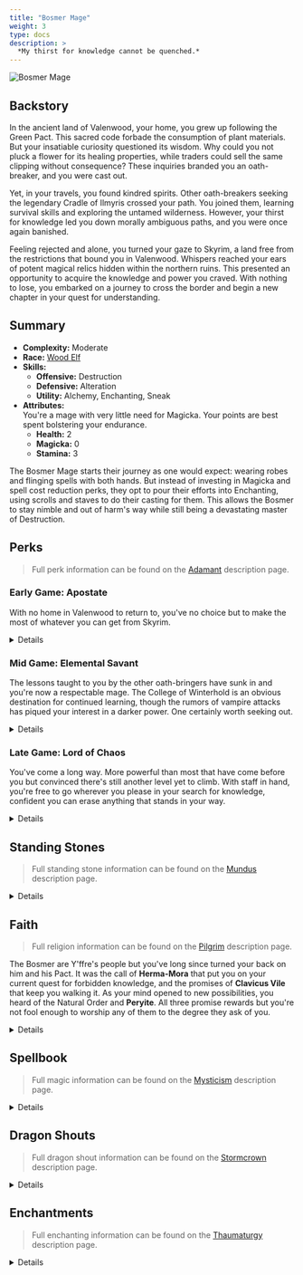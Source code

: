 ```yaml
---
title: "Bosmer Mage"
weight: 3
type: docs
description: >
  *My thirst for knowledge cannot be quenched.*
---
```

<link href="../style.css" rel="stylesheet"></link>

![Bosmer Mage](/Pictures/sss/builds/bosmer-mage.png)

## Backstory

In the ancient land of Valenwood, your home, you grew up following the Green Pact. This sacred code forbade the consumption of plant materials. But your insatiable curiosity questioned its wisdom. Why could you not pluck a flower for its healing properties, while traders could sell the same clipping without consequence? These inquiries branded you an oath-breaker, and you were cast out.

Yet, in your travels, you found kindred spirits. Other oath-breakers seeking the legendary Cradle of Ilmyris crossed your path. You joined them, learning survival skills and exploring the untamed wilderness. However, your thirst for knowledge led you down morally ambiguous paths, and you were once again banished.

Feeling rejected and alone, you turned your gaze to Skyrim, a land free from the restrictions that bound you in Valenwood. Whispers reached your ears of potent magical relics hidden within the northern ruins. This presented an opportunity to acquire the knowledge and power you craved. With nothing to lose, you embarked on a journey to cross the border and begin a new chapter in your quest for understanding.

## Summary

* **Complexity:** Moderate
* **Race:** [Wood Elf](## "Major Skill: Archery 
	Minor Skills: Hand to Hand, Light Armor, One-handed, Pickpocket, Security
	Green Pact: Your Movement Speed is increased by 10%, and you take 50% less damage from falling. You deal 25% extra damage with sneak attacks and spells.")
* **Skills:**
  * **Offensive:** Destruction  
  * **Defensive:** Alteration
  * **Utility:** Alchemy, Enchanting, Sneak
* **Attributes:**  
You're a mage with very little need for Magicka. Your points are best spent bolstering your endurance.
  * **Health:** 2
  * **Magicka:** 0
  * **Stamina:** 3

The Bosmer Mage starts their journey as one would expect: wearing robes and flinging spells with both hands. But instead of investing in Magicka and spell cost reduction perks, they opt to pour their efforts into Enchanting, using scrolls and staves to do their casting for them. This allows the Bosmer to stay nimble and out of harm's way while still being a devastating master of Destruction.

## Perks

> Full perk information can be found on the [Adamant](https://www.nexusmods.com/skyrimspecialedition/mods/30191) description page.

### Early Game: Apostate

With no home in Valenwood to return to, you've no choice but to make the most of whatever you can get from Skyrim.

<details>

#### Alchemy

*The Green Pact has no sway here, not that you ever cared for it. Consume nature all you'd like.*

* **Herbalist 1 (10):** Potions and poisons you make are 25% stronger. 
* **Experimenter (20):** Eating an ingredient reveals all of its effects.
* **Concentration 1 (30):** Potions last 50% longer.
 
#### Alteration

*Magic will be your only defense and unfortunately you can spare little towards that end right now.*

* **Philosopher (10):** Alteration spells cost 25% less Magicka.
 
#### Destruction

*The school of destruction is your weapon of choice. Make sure you're adept in all of its applications.*

* **Elementalist 1 (10):** Destruction spells cost 25% less Magicka. 
* **Augmented Flames 1 (30):** Fire spells deal 25% more damage.
* **Augmented Frost 1 (30):** Frost spells deal 25% more damage.
* **Augmented Shock 1 (30):** Shock spells deal 25% more damage.
 
#### Enchanting

*Practice where you're able to. You'll have proper enchanting supplies soon enough.*

* **Artificer 1 (10):** New enchantments are 25% stronger.
 
#### Sneak

*Striking from the shadows will get you the most from your spells.*

* **Agent 1 (10):** You are 25% harder to detect while sneaking.
* **Silent Casting (20):** Your spells are silent to others.

</details>

### Mid Game: Elemental Savant

The lessons taught to you by the other oath-bringers have sunk in and you're now a respectable mage. The College of Winterhold is an obvious destination for continued learning, though the rumors of vampire attacks has piqued your interest in a darker power. One certainly worth seeking out.

<details>

#### Alchemy

*Your potions are your secret weapon. Experiment and find the most advantageous brews.*

* **Green Thumb 1 (40):** You gather one extra ingredient from plants.  
* **Herbalist 2 (50):** Potions and poisons you make are 50% stronger. 
* **Potency 1 (60):** Potions you mix are 25% stronger.
* **Concentration 2 (70):** Potions last 100% longer.
 
#### Alteration

*You'll need to use your Magicka to cast armor spells until you've amassed scrolls for the job.*

* **Mage Robes 1 (20):** You have 50% extra Magicka Regeneration while wearing robes.
* **Balance 1 (30):** Alteration spells last 50% longer.
* **Mage Armor 1 (30):** Armor spells are 50% stronger while wearing robes.
* **Stability (40):** You resist 50% of incoming stagger while under the effects of an armor spell.
 
#### Destruction

*You can consider yourself adept with all three elements but your ambition will demand even more mastery.*

* **Firebrand 1 (60):** Fire spells brand enemies for 10 seconds. Branded targets take 25% extra damage from fire spells.
* **North Wind 1 (60):** When you have a frost spell equipped, you reduce the Frost Resistance of all nearby enemies by up to 50%.
* **Unstable Current 1 (60):** Shock spells have a 25% chance to deal double damage.
* **Augmented Flames 2 (70):** Fire spells deal 50% more damage.	
* **Augmented Frost 2 (70):** Frost spells deal 50% more damage.
* **Augmented Shock 2 (70):** Shock spells deal 50% more damage.

#### Enchanting

*With this you should be able to switch to enchanted spellcasting, giving your Magicka a well deserved break.*

* **Seeker 1 (20):** Scrolls last three times as long.
* **Jewelry Enchanter (30):** New enchantments on jewelry are 25% stronger.
* **Conduit (40):** Staff enchantments consume 50% less charge.
* **Armor Enchanter (40):** New enchantments on armor are 25% stronger.
* **Artificer 2 (50):** New enchantments are 50% stronger.
 
#### Sneak

*Play further into your innate Bosmeri agility and slip through the shadows with ease.*

* **Trespasser (30):** You no longer trigger traps, and you can execute a silent roll while sneaking.
* **Shadow Casting 1 (40):** Damage-dealing spells are 50% stronger while sneaking and undetected.
* **Agent 2 (50):** You are 50% harder to detect while sneaking.

</details>

### Late Game: Lord of Chaos

You've come a long way. More powerful than most that have come before you but convinced there's still another level yet to climb. With staff in hand, you're free to go wherever you please in your search for knowledge, confident you can erase anything that stands in your way.

<details>

#### Alchemy

*Potion perfection. You create the best concoctions with tremendous efficiency.*

* **Potency 2 (90):** Potions you mix are 50% stronger.
* **Chemist (100):** Create twice as many potions and poisons from the same number of ingredients.

#### Alteration

*With simple robes and Alteration scrolls you'll be able to provide yourself with a solid defense.*

* **Balance 2 (60):** Alteration spells last 100% longer.
* **Spell Shield (70):** You have 25% Magic Resistance while under the effect of an armor spell.
* **Mage Armor 2 (70):** Armor spells are 100% stronger while wearing robes.
* **Meditation (80):** Spells and enchantments cost 10% less while wearing robes.
* **Spell Sip (90):** You have a 25% chance to absorb the Magicka from incoming spells while under the effect of an armor spell.
 
#### Destruction

*Your Destruction spells will eliminate all that stand before you.*

* **Combustion (80):** Fire spells ignite enemies, dealing extra damage over 10 seconds.
* **Permafrost (80):** Frost spells reduce enemy attack damage by 25% for 10 seconds. 
* **Static Field (80):** Shock spells prevent their targets from regenerating Magicka for 10 seconds. 
* **Firebrand 2 (90):** Fire spells brand enemies for 10 seconds. Branded targets take 50% extra damage from fire spells.
* **Unstable Current 2 (90):** Shock spells have a 50% chance to deal double damage.
* **Wildfire (100):** Fire spells have a chance to incinerate targets when they fall below half Health.
* **Deep Freeze (100):** Frost spells have a chance to freeze targets who fall below half Health.
* **Power Surge (100):** Shock spells have a chance to overload targets who fall below half Health.
 
#### Enchanting

*Your enchanted equipment is unrivaled, whether it be scroll, staff, jewelry, or clothing.*

* **Corpus Enchanter (60):** Health, Magicka, and Stamina enchantments are 25% stronger.
* **Channeler (70):** Staves now regenerate some of their lost charge over time.
* **Seeker 2 (70):** Scrolls last five times as long.
* **Insightful Enchanter (80):** Skill enchantments are 25% stronger.
* **Twin Secrets (100):** You can place two enchantments on a single item.
 
#### Sneak

*Hit even harder from the shadows and slip away more gracefully when they come looking for the source.*

* **Infiltrator (60):** You move 25% faster while sneaking. 
* **Shadow Casting 2 (70):** Damage-dealing spells are 100% stronger while sneaking and undetected.

</details>

## Standing Stones

> Full standing stone information can be found on the [Mundus](https://www.nexusmods.com/skyrimspecialedition/mods/33411) description page.

<details>

<img align="right" width="100" src="/Pictures/sss/builds/the-mage.webp">

#### The Mage (Guardian)

***Path of Wisdom:*** *Your Magicka is increased by 50, and your spells and enchantments cost 10% less.*

You won't have much to your name starting out so you'll have to do things the old fashioned way. This will give you enough Magicka to get going without having to invest in it.

<img align="right" width="100" src="/Pictures/sss/builds/the-atronach.webp">

#### The Atronach

***Sorcerer’s Oath:*** *Your Magicka is increased by 100, and you have a 25% chance to absorb the Magicka from incoming spells. However, you cannot regenerate Magicka in combat.*

Another 100 Magicka won't mean too much to you but 25% Spell Absorption is a fantastic defensive boon. When stacked with high Magic Resistance and *Spell Sip*, enemy casters will be pests at best.

<img align="right" width="100" src="/Pictures/sss/builds/the-serpent.webp">

#### The Serpent

***Serpent’s Kiss:*** *Your Poison Resistance is increased by 50%, your potions last 50% longer, and your poisons last for two additional hits. *

Extra Poison Resistance isn't nothing but it's not what you're here for. A 50% duration boost on your already potent potions will save you plenty of vials in the long run.

</details>

## Faith

> Full religion information can be found on the [Pilgrim](https://www.nexusmods.com/skyrimspecialedition/mods/54099) description page.

The Bosmer are Y'ffre's people but you've long since turned your back on him and his Pact. It was the call of **Herma-Mora** that put you on your current quest for forbidden knowledge, and the promises of **Clavicus Vile** that keep you walking it. As your mind opened to new possibilities, you heard of the Natural Order and **Peryite**. All three promise rewards but you're not fool enough to worship any of them to the degree they ask of you.

<details>

#### Clavicus Vile

*Buying and selling prices are 10% better.*

Clavicus Vile sings promises of wealth and status and can help you navigate the markets of Skyrim better than what your upbringing prepared you for. If you're on the hunt to purchase powerful staves, let this Daedric Prince help with the negotiations. 

#### Hermaeus Mora

*You have a 5% chance to absorb the Magicka from incoming spells.*

Herma-Mora gives little for your half-hearted devotion but the Spell Absorption can add up nicely with other sources. If you're looking to manipulate your luck on the battlefield, you'll need the Lord of Fate and Knowledge on your side.

#### Peryite

*Your potions last 25% longer.*

Peryite may be one of the weakest of the Princes but he still knows enough about the Green to help you squeeze that much more from your potions.

</details>

## Spellbook

> Full magic information can be found on the [Mysticism](https://www.nexusmods.com/skyrimspecialedition/mods/27839) description page.

<details>

<img align="right" width="100" height="100" src="/Pictures/sss/builds/skill-alteration.webp">

### Alteration

Enchanted staves have limited support for this school of magic but scrolls are around to save the day. You'll want to carry a handful of useful buffs in scroll form as their durations will be supercharged by your perks. In the early game, use your Magicka to cast Novice and Apprentice level spells.

* **Scroll of Oakflesh (Novice+):** *Your Armor Rating is increased by 40 for 120 seconds.*  
  Armor spell staves aren't available so you'll need to rely on scrolls for your protection needs. With all of your perks these should last quite a long time and are definitely worth the trouble.

* **Scroll of Feather (Apprentice+):** *Your Carry Weight is increased by 50 for 120 seconds.*  
  Keep a few of these handy just in case you find yourself overburdened on the road. The stamina drain from carrying too much is simply not something you can tolerate.

* **Scroll of Weight of the World (Master):** *Reduces enemy Movement Speed and Attack Speed in a large area by 50% for 60 seconds.* 
  With an unfurling of this scroll you can bring a room of enemies to a crawl, and that's before your frost magic has had its way with them. It's one worth carrying around in your back pocket, so to speak.
  

<img align="right" width="100" height="100" src="/Pictures/sss/builds/skill-destruction.webp">

### Destruction

As an elementalist you have the option of choosing fire, frost, or shock magic in any situation. You'll also have Vampiric options should you want to drain Health from your victims instead. Instead of listing 3 recommended spells, here are three go-to spell types:

* **Missile (Apprentice+):** *Firebolt / Ice Spike / Lightning Bolt*  
  These are single target bursts of respectable damage at range. You'll be using these often to pick off targets from afar while undetected. Carry one staff of every element for these as it's your bread and butter.

* **Area Missile (Adept+):** *Fireball / Ice Storm / Chain Lightning*
  The area spells behave a little differently from each other but they're useful for clearing out a mob should you be fortunate enough to find one clumped together. *Fireball* is a solid go-to in this category as successive casts will benefit from *Firebrand*.

* **Wall (Expert):** *Wall of Flames / Wall of Frost / Wall of Storms*  
  A late addition to your toolkit but a good one. *Wall of Frost* is especially useful as it will also slow anyone who walks through the wall approaching you, giving you an opportunity to widen the distance. 

<img align="right" width="100" height="100" src="/Pictures/sss/builds/skill-restoration.webp">

</details>

## Dragon Shouts

> Full dragon shout information can be found on the [Stormcrown](https://www.nexusmods.com/skyrimspecialedition/mods/90659) description page.

<details>

#### Animal Ally
*Cooldown: 60/90/120 seconds*  

* <span style="line-height:1.0; font-family:DragonscriptRegular; font-size:large" title="RaaN">R1N</span> **Raan:** *Summons a wolf for 60 seconds.*
* <span style="line-height:1.0; font-family:DragonscriptRegular; font-size:large" title="Mir">M7</span> **Mir:** *Summons a sabre cat for 60 seconds.*
* <span style="line-height:1.0; font-family:DragonscriptRegular; font-size:large" title="Tah">T4</span> **Tah:** *Summons a bear for 60 seconds.*
* **Meditation:** *Your Animal Ally's Armor Rating is increased by 150, and their Magic Resistance is increased by 25%.*

 A facsimile of the vanilla *Command Animal* power Bosmer had that's useful for keeping some distance between you and your enemies in a fight.

#### Dismay
*Cooldown: 60/90/120 seconds*

* <span style="line-height:1.0; font-family:DragonscriptRegular; font-size:large" title="FaaS">F1S</span> **Faas:** *Living targets up to level 20 flee combat for 30 seconds.*
* <span style="line-height:1.0; font-family:DragonscriptRegular; font-size:large" title="RU">RU</span> **Ru:** *Living targets up to level 30 flee combat for 30 seconds.*
* <span style="line-height:1.0; font-family:DragonscriptRegular; font-size:large" title="MaaR">M1R</span> **Maar:** *Living targets up to level 40 flee combat for 30 seconds.*
* **Meditation:** *Dismay works on the undead, Daedra, and Dwarven automatons.*
  
Sometimes raining down chaos alone doesn't instill the panic you were hoping for. Use this to encourage your victims into the right mindset.

#### Soul Tear<sup>DG</sup>
*Cooldown: 120/150/180 seconds*

* <span style="line-height:1.0; font-family:DragonscriptRegular; font-size:large" title="Rii">R3</span> **Rii:** *Deals 5 Magic damage per second for 10 seconds.*
* <span style="line-height:1.0; font-family:DragonscriptRegular; font-size:large" title="VaaZ">V1Z</span> **Vaaz:** *Deals 7.5 Magic damage per second for 10 seconds. If the target dies, fills a soul gem.*
* <span style="line-height:1.0; font-family:DragonscriptRegular; font-size:large" title="ZOL">ZOL</span> **Zol:** *Deals 10 Magic damage per second for 10 seconds. If the target dies, fills a soul gem and reanimates their corpse.*
* **Meditation:** *Soul Tear deals extra damage over 10 seconds.*

This fills a void left by your perk selection. Damage combined with a Soul Trap effect allows you to fill your gems without swapping staves. With the final word you can turn your victims into allies which is also thematic for a vampire.

</details>

## Enchantments

> Full enchanting information can be found on the [Thaumaturgy](https://www.nexusmods.com/skyrimspecialedition/mods/57138) description page.

<details>

#### Weapon

* **None:** *This build does not use physical weaponry.*

#### Head

* **Fortify Potion Duration:** *Your potions last 50% longer.*
* **Fortify Stamina Regeneration:** *Your Stamina Regeneration is increased by 50%.*
* **Fortify Destruction Cost:** *Your Destruction spells cost 25% less.*

You can make your potions last even longer with this slot, which is always beneficial. Stamina Regeneration is vital for sneaking around at length. Cheaper spells are more useful to a mage who uses their own Magicka, but if you're finding that your staves are running out of juice too quickly you should consider the third option here.

#### Chest

* **Resist Magic:** *Your Magic Resistance is increased by 25%.*
* **Fortify Destruction Cost:** *Your Destruction spells cost 25% less.*
* **Fortify Shout Duration:** *Your Shouts last 50% longer.*

If you aren't at 75% Magic Resistance this is a great slot for getting caught up. Otherwise you can make your damage staves last even longer or give a rare boost to your shouts (as the three recommended would all benefit).

#### Gloves

* **Fortify Sneak Attacks:** *You deal 25% more damage with sneak attacks and spells.*
* **Fortify Potion Duration:** *Your potions last 50% longer.*
* **Resist [Element]:** *Your [Element] Resistance is increased by 50%.*

Sneak Spell Attacks make up the bulk of your damage when things go well so make sure to boost it here while you can. More Potion Duration is also great too. If you don't have access to those you can round off your elemental Resistance.

#### Boots

* **Fortify Sneak:** *You are 25% better at sneaking.*
* **Muffle:** *You make 50% less noise while moving.*
* **Fortify Movement Speed:** *Your Movement Speed is increased by 20%.*

Sneaking is something you do often so it's only natural for your footwear choices to revolve around it. The sneakier you are, the more havok you can wreak without anyone counterattacking. It's a win/win.

#### Necklace

* **Fortify Destruction Power:** *Your Destruction spells are 25% stronger.*
* **Resist Magic:** *Your Magic Resistance is increased by 25%.*
* **Fortify Alteration Duration:** *Your Alteration spells last 50% longer.*

Necklace has plenty for you to enjoy. As mostly all of your damage is from Destruction magic, boosting that is your #1 priority. After that you have the luxury to experiment with other choices, though Alteration Duration will make your scrolls last even longer.

#### Ring

* **Fortify Destruction Power:** *Your Destruction spells are 25% stronger.*
* **Fortify Sneak Attacks:** *You deal 25% more damage with sneak attacks and spells.*
* **Fortify Sneak:** *You are 25% better at sneaking.*

This slot is even more competitive than the necklace. Again, a boost to your bread and butter can not be ignored, but there's another damage boost to be had. If you can't take advantage of those two, remaining hidden is a high priority.

</details>